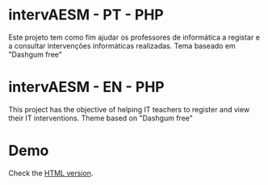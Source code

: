 ﻿# intervAESM - PT - PHP

Este projeto tem como fim ajudar os professores de informática a registar e a consultar intervenções informáticas realizadas.
Tema baseado em "Dashgum free"


# intervAESM - EN - PHP

This project has the objective of helping IT teachers to register and view their IT interventions.
Theme based on "Dashgum free"

# Demo

Check the [HTML version](https://github.com/freemann350/intervAESM).
